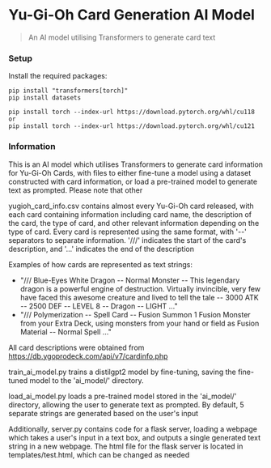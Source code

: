 # Yu-Gi-Oh Card Generation AI Model
> An AI model utilising Transformers to generate card text

### Setup

Install the required packages:

```
pip install "transformers[torch]"
pip install datasets

pip install torch --index-url https://download.pytorch.org/whl/cu118
or
pip install torch --index-url https://download.pytorch.org/whl/cu121
```

### Information
This is an AI model which utilises Transformers to generate card information for Yu-Gi-Oh Cards, with files to either fine-tune a model using a dataset constructed with card information, or load a pre-trained model to generate text as prompted. Please note that other

yugioh_card_info.csv contains almost every Yu-Gi-Oh card released, with each card containing information including card name, the description of the card, the type of card, and other relevant information depending on the type of card. Every card is represented using the same format, with '--' separators to separate information. '///' indicates the start of the card's description, and '...' indicates the end of the description

Examples of how cards are represented as text strings:
* "/// Blue-Eyes White Dragon -- Normal Monster -- This legendary dragon is a powerful engine of destruction. Virtually invincible, very few have faced this awesome creature and lived to tell the tale -- 3000 ATK -- 2500 DEF -- LEVEL 8 -- Dragon -- LIGHT ..."
* "/// Polymerization -- Spell Card -- Fusion Summon 1 Fusion Monster from your Extra Deck, using monsters from your hand or field as Fusion Material -- Normal Spell ..."

All card descriptions were obtained from https://db.ygoprodeck.com/api/v7/cardinfo.php

train_ai_model.py trains a distilgpt2 model by fine-tuning, saving the fine-tuned model to the 'ai_model/' directory.

load_ai_model.py loads a pre-trained model stored in the 'ai_model/' directory, allowing the user to generate text as prompted. By default, 5 separate strings are generated based on the user's input

Additionally, server.py contains code for a flask server, loading a webpage which takes a user's input in a text box, and outputs a single generated text string in a new webpage.
The html file for the flask server is located in templates/test.html, which can be changed as needed